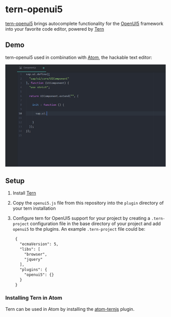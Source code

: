 # tern-openui5

[tern-openui5](https://github.com/TimoSta/tern-openui5) brings autocomplete functionality for the [OpenUI5](http://openui5.org/) framework into your favorite code editor, powered by [Tern](http://ternjs.net/)

## Demo
tern-openui5 used in combination with [Atom](https://atom.io/), the hackable text editor:

![Demo](demo/tern-openui5.gif)

## Setup
1. Install [Tern](http://ternjs.net/)
2. Copy the `openui5.js` file from this repository into the `plugin` directory of your tern installation
3. Configure tern for OpenUI5 support for your project by creating a `.tern-project` configuration file in the base directory of your project and add `openui5` to the plugins. An example `.tern-project` file could be:

        {
          "ecmaVersion": 5,
          "libs": [
            "browser",
            "jquery"
          ],
          "plugins": {
            "openui5": {}
          }
        }

### Installing Tern in Atom
Tern can be used in Atom by installing the [atom-ternjs](https://atom.io/packages/atom-ternjs) plugin.
